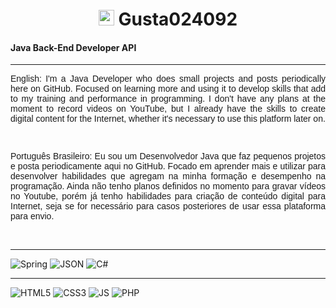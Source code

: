   
  <h1 style="text-align: center;">
      <img src="https://raw.githubusercontent.com/Tarikul-Islam-Anik/Animated-Fluent-Emojis/master/Emojis/Smilies/Smiling%20Face%20with%20Sunglasses.png" alt="Smiling Face with Sunglasses" width="25" height="25" /> Gusta024092 
  </h1>

  <h4>Java Back-End Developer API </h4>
  <hr>
  
  <div justify style="text-align: justify; font-family: Arial;" >
    <p>
      English: I'm a Java Developer who does small projects and posts periodically here on GitHub. Focused on learning more and using it to develop skills that add to my training and performance in programming. I don't have any plans at the moment to record videos on YouTube, but I already have the skills to create digital content for the Internet, whether it's necessary to use this platform later on.
    </p>
    <br>
    <p>
      Português Brasileiro: Eu sou um Desenvolvedor Java que faz pequenos projetos e posta periodicamente aqui no GitHub. Focado em aprender mais e utilizar para desenvolver habilidades que agregam na minha formação e desempenho na programação. Ainda não tenho planos definidos no momento para gravar vídeos no Youtube, porém já tenho habilidades para criação de conteúdo digital para Internet, seja se for necessário para casos posteriores de usar essa plataforma para envio.
    </p>
  </div>
  <br>
  <hr>
  <div>
    <img href="https://spring.io/tools" src="https://img.shields.io/badge/Spring-6DB33F?style=for-the-badge&logo=spring&logoColor=white" alt="Spring" />
    <img src="https://img.shields.io/badge/json-5E5C5C?style=for-the-badge&logo=json&logoColor=white" alt="JSON" />
    <img src="https://img.shields.io/badge/C%23-239120?style=for-the-badge&logo=csharp&logoColor=white" alt="C#" />
  </div>
  <hr>
  <div>
    <img src="https://img.shields.io/badge/HTML5-E34F26?style=for-the-badge&logo=html5&logoColor=white" alt="HTML5" />
    <img src="https://img.shields.io/badge/CSS3-1572B6?style=for-the-badge&logo=css3&logoColor=white" alt="CSS3" />
    <img src="https://img.shields.io/badge/JavaScript-323330?style=for-the-badge&logo=javascript&logoColor=F7DF1E" alt="JS" />
    <img src="https://img.shields.io/badge/PHP-777BB4?style=for-the-badge&logo=php&logoColor=white" alt="PHP" />
  </div>
  
  <!--
  **Gusta024092/Gusta024092** is a ✨ _special_ ✨ repository because its `README.md` (this file) appears on your GitHub profile.
  
  Here are some ideas to get you started:
  
  - 🔭 I’m currently working on ...
  - 🌱 I’m currently learning ...
  - 👯 I’m looking to collaborate on ...
  - 🤔 I’m looking for help with ...
  - 💬 Ask me about ...
  - 📫 How to reach me: ...
  - 😄 Pronouns: ...
  - ⚡ Fun fact: ...
  -->
  